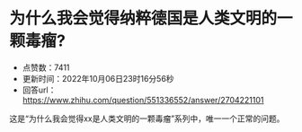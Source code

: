 # 为什么我会觉得纳粹德国是人类文明的一颗毒瘤?
- 点赞数：7411
- 更新时间：2022年10月06日23时16分56秒
- 回答url：https://www.zhihu.com/question/551336552/answer/2704221101
<body>
 <p data-pid="8pUcNBvN">这是“为什么我会觉得xx是人类文明的一颗毒瘤”系列中，唯一一个正常的问题。</p>
</body>